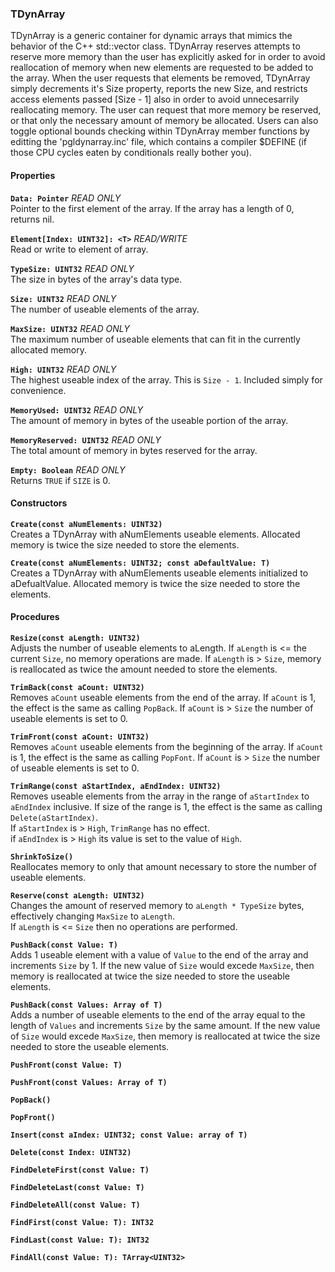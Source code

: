<h3>TDynArray</h3>

TDynArray is a generic container for dynamic arrays that mimics the behavior of the C++ std::vector class. TDynArray reserves attempts to reserve more memory than the user has explicitly asked for in order to avoid reallocation of memory when new elements are requested to be added to the array. When the user requests that elements be removed, TDynArray simply decrements it's Size property, reports the new Size, and restricts access elements passed [Size - 1] also in order to avoid unnecesarrily reallocating memory. The user can request that more memory be reserved, or that only the necessary amount of memory be allocated. Users can also toggle optional bounds checking within TDynArray member functions by editting the 'pgldynarray.inc' file, which contains a compiler $DEFINE (if those CPU cycles eaten by conditionals really bother you).

#### Properties
**`Data: Pointer`** *READ ONLY*<br>
Pointer to the first element of the array. If the array has a length of 0, returns nil.

**`Element[Index: UINT32]: <T>`** *READ/WRITE*<br>
Read or write to element of array.

**`TypeSize: UINT32`** *READ ONLY*<br>
The size in bytes of the array's data type.

**`Size: UINT32`** *READ ONLY*<br>
The number of useable elements of the array.

**`MaxSize: UINT32`** *READ ONLY*<br>
The maximum number of useable elements that can fit in the currently allocated memory.

**`High: UINT32`** *READ ONLY*<br>
The highest useable index of the array. This is `Size - 1`. Included simply for convenience.

**`MemoryUsed: UINT32`** *READ ONLY*<br>
The amount of memory in bytes of the useable portion of the array.

**`MemoryReserved: UINT32`** *READ ONLY*<br>
The total amount of memory in bytes reserved for the array.

**`Empty: Boolean`** *READ ONLY*<br>
Returns `TRUE` if `SIZE` is 0.

#### Constructors
**`Create(const aNumElements: UINT32)`**<br>
Creates a TDynArray with aNumElements useable elements. Allocated memory is twice the size needed to store the elements.

**`Create(const aNumElements: UINT32; const aDefaultValue: T)`**<br>
Creates a TDynArray with aNumElements useable elements initialized to aDefualtValue. Allocated memory is twice the size needed to store the elements.

#### Procedures

**`Resize(const aLength: UINT32)`**<br>
Adjusts the number of useable elements to aLength. If `aLength` is <= the current `Size`, no memory operations are made. If `aLength` is > `Size`, memory is reallocated as twice the amount needed to store the elements.

**`TrimBack(const aCount: UINT32)`**<br>
Removes `aCount` useable elements from the end of the array. If `aCount` is 1, the effect is the same as calling `PopBack`. If `aCount` is > `Size` the number of useable elements is set to 0. 

**`TrimFront(const aCount: UINT32)`**<br>
Removes `aCount` useable elements from the beginning of the array. If `aCount` is 1, the effect is the same as calling `PopFont`. If `aCount` is > `Size` the number of useable elements is set to 0. 

**`TrimRange(const aStartIndex, aEndIndex: UINT32)`**<br>
Removes useable elements from the array in the range of `aStartIndex` to `aEndIndex` inclusive. If size of the range is 1, the effect is the same as calling `Delete(aStartIndex)`.<br>
If `aStartIndex` is > `High`, `TrimRange` has no effect.<br>
if `aEndIndex` is > `High` its value is set to the value of `High`.

**`ShrinkToSize()`**<br>
Reallocates memory to only that amount necessary to store the number of useable elements.

**`Reserve(const aLength: UINT32)`**<br>
Changes the amount of reserved memory to `aLength * TypeSize` bytes, effectively changing `MaxSize` to `aLength`.<br>
If `aLength` is <= `Size` then no operations are performed.

**`PushBack(const Value: T)`**<br>
Adds 1 useable element with a value of `Value` to the end of the array and increments `Size` by 1. If the new value of `Size` would excede `MaxSize`, then memory is reallocated at twice the size needed to store the useable elements.

**`PushBack(const Values: Array of T)`**<br>
Adds a number of useable elements to the end of the array equal to the length of `Values` and increments `Size` by the same amount. If the new value of `Size` would excede `MaxSize`, then memory is reallocated at twice the size needed to store the useable elements.

**`PushFront(const Value: T)`**<br>

**`PushFront(const Values: Array of T)`**<br>

**`PopBack()`**<br>

**`PopFront()`**<br>

**`Insert(const aIndex: UINT32; const Value: array of T)`**<br>

**`Delete(const Index: UINT32)`**<br>

**`FindDeleteFirst(const Value: T)`**<br>

**`FindDeleteLast(const Value: T)`**<br>

**`FindDeleteAll(const Value: T)`**<br>

**`FindFirst(const Value: T): INT32`**<br>

**`FindLast(const Value: T): INT32`**<br>

**`FindAll(const Value: T): TArray<UINT32>`**<br> 

